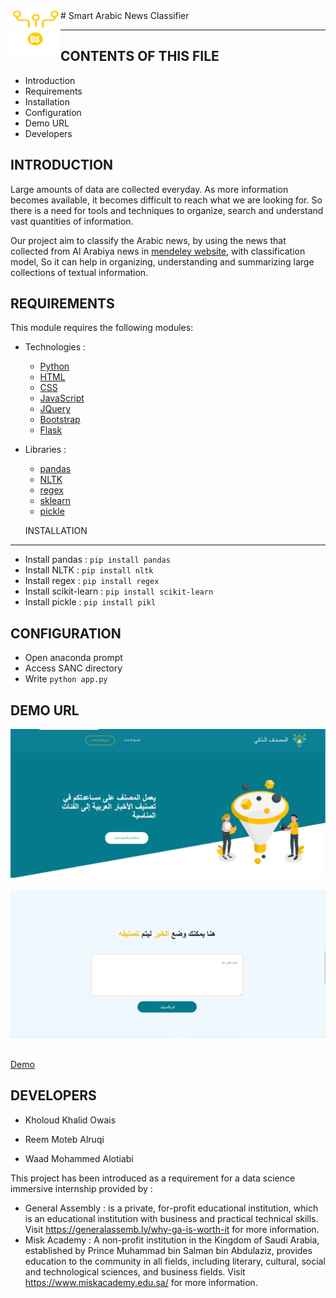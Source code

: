 

<html><img src="static/images/IMG_8784.PNG" style="float: left; " height=80px width=80px></html> # Smart Arabic News Classifier 


---
CONTENTS OF THIS FILE
---------------------

 * Introduction
 * Requirements
 * Installation
 * Configuration
 * Demo URL
 * Developers


 INTRODUCTION
 ------------

 Large amounts of data are collected everyday. As more information becomes available, it becomes difficult to reach what we are looking for. So there is a need for tools and techniques to organize, search and understand vast quantities of information.

 Our project aim to classify the Arabic news, by using the news that collected from Al Arabiya news in [mendeley website](https://data.mendeley.com/datasets/57zpx667y9/2), with classification model, So it can help in organizing, understanding and summarizing large collections of textual information.

 REQUIREMENTS
------------

This module requires the following modules:
* Technologies :
  * [Python](https://www.python.org/)
  * [HTML](https://developer.mozilla.org/en-US/docs/Web/HTML)
  * [CSS](https://developer.mozilla.org/en-US/docs/Web/CSS)
  * [JavaScript](https://developer.mozilla.org/en-US/docs/Web/JavaScript)
  * [JQuery](https://jquery.com/)
  * [Bootstrap](https://getbootstrap.com/docs/4.1/getting-started/introduction/)
  * [Flask](https://flask.palletsprojects.com/en/1.1.x/)


* Libraries :
  * [pandas](https://pandas.pydata.org/docs/)
  * [NLTK](https://www.nltk.org/)
  * [regex](https://docs.python.org/3/library/re.html)
  * [sklearn](https://scikit-learn.org/stable/)
  * [pickle](https://docs.python.org/3/library/pickle.html)



  INSTALLATION
------------

* Install pandas : `pip install pandas`
* Install NLTK : `pip install nltk`
* Install regex : `pip install regex`
* Install scikit-learn : `pip install scikit-learn`
* Install pickle : `pip install pikl`


CONFIGURATION
-------------
 * Open anaconda prompt
 * Access SANC directory
 * Write `python app.py`

DEMO URL
------------

<img src="static/images/v2.png"/>

</br>
</br>

<img src="static/images/v1.png"/>

</br>
</br>

[Demo]()


DEVELOPERS
-----------

 * Kholoud Khalid Owais

 * Reem Moteb Alruqi

 * Waad Mohammed Alotiabi


This project has been introduced as a requirement for a data science immersive internship provided by :
 * General Assembly :
   is a private, for-profit educational institution, which is an educational institution with business and practical technical skills.
   Visit https://generalassemb.ly/why-ga-is-worth-it for more information.
 * Misk Academy :
   A non-profit institution in the Kingdom of Saudi Arabia, established by Prince Muhammad bin Salman bin Abdulaziz, provides education to the community in all fields, including literary, cultural, social and technological sciences, and business fields.
   Visit https://www.miskacademy.edu.sa/ for more information.
